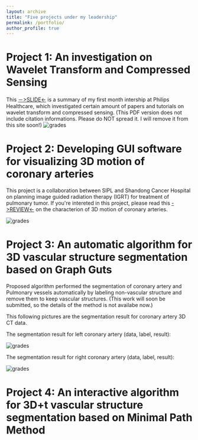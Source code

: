 ```yaml
---
layout: archive
title: "Five projects under my leadership"
permalink: /portfolio/
author_profile: true
---
```

Project 1: An investigation on Wavelet Transform and Compressed Sensing
======
This [－>SLIDE<-](http://dukang4655.github.io/files/WT&CS.pdf) is a summary of my first month intership at Philips Healthcare, which investigated certain amount of papers and tutorials on wavelet transform and compressed sensing. (This PDF version does not include citation informations. Please do NOT spread it. I will remove it from this site soon!)
![grades](https://dukang4655.github.io/images/wtcs.jpg)

Project 2: Developing GUI software for visualizing 3D motion of coronary arteries
======
This project is a collaboration between SIPL and Shandong Cancer Hospital on planning image guided radiation therapy (IGRT) for treatment of pulmonary tumor. If you're intereted in this project, please read this [->REVIEW<-](http://dukang4655.github.io/files/review.pdf) on the characterion of 3D motion of coronary arteries. 

![grades](https://dukang4655.github.io/images/GUI.png)

Project 3: An automatic algorithm for 3D vascular structure segmentation based on Graph Guts
======
Proposed algorithm performed the segmentation of coronary artery and Pulmonary vessels automatically by labeling non-vascular structure and remove them to keep vascular structures. (This work will soon be submitted, so the details of the method is not availabe now.)

This following pictures are the segmentation result for coronary artery 3D CT data.

The segmentation result for left coronary artery (data, label, result):

![grades](https://dukang4655.github.io/images/left.png)

The segmentation result for right coronary artery (data, label, result):

![grades](https://dukang4655.github.io/images/right.png)

Project 4: An interactive algorithm for 3D+t vascular structure segmentation based on Minimal Path Method
======

